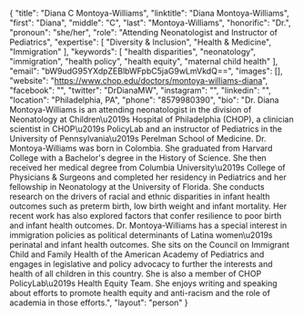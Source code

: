 {
  "title": "Diana C Montoya-Williams",
  "linktitle": "Diana Montoya-Williams",
  "first": "Diana",
  "middle": "C",
  "last": "Montoya-Williams",
  "honorific": "Dr.",
  "pronoun": "she/her",
  "role": "Attending Neonatologist and Instructor of Pediatrics",
  "expertise": [
    "Diversity & Inclusion",
    "Health & Medicine",
    "Immigration"
  ],
  "keywords": [
    "health disparities",
    "neonatology",
    "immigration",
    "health policy",
    "health equity",
    "maternal child health"
  ],
  "email": "bW9udG95YXdpZEBlbWFpbC5jaG9wLmVkdQ==",
  "images": [],
  "website": "https://www.chop.edu/doctors/montoya-williams-diana",
  "facebook": "",
  "twitter": "DrDianaMW",
  "instagram": "",
  "linkedin": "",
  "location": "Philadelphia, PA",
  "phone": "8579980390",
  "bio": "Dr. Diana Montoya-Williams is an attending neonatologist in the division of Neonatology at Children\u2019s Hospital of Philadelphia (CHOP), a clinician scientist in CHOP\u2019s PolicyLab and an instructor of Pediatrics in the University of Pennsylvania\u2019s Perelman School of Medicine. Dr. Montoya-Williams was born in Colombia. She graduated from Harvard College with a Bachelor's degree in the History of Science. She then received her medical degree from Columbia University\u2019s College of Physicians & Surgeons and completed her residency in Pediatrics and her fellowship in Neonatology at the University of Florida. She conducts research on the drivers of racial and ethnic disparities in infant health outcomes such as preterm birth, low birth weight and infant mortality. Her recent work has also explored factors that confer resilience to poor birth and infant health outcomes. Dr. Montoya-Williams has a special interest in immigration policies as political determinants of Latina women\u2019s perinatal and infant health outcomes. She sits on the Council on Immigrant Child and Family Health of the American Academy of Pediatrics and engages in legislative and policy advocacy to further the interests and health of all children in this country. She is also a member of CHOP PolicyLab\u2019s Health Equity Team. She enjoys writing and speaking about efforts to promote health equity and anti-racism and the role of academia in those efforts.",
  "layout": "person"
}